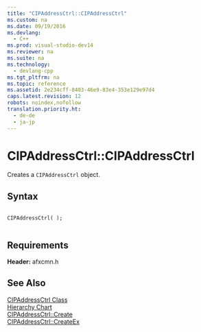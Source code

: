 ```yaml
---
title: "CIPAddressCtrl::CIPAddressCtrl"
ms.custom: na
ms.date: 09/19/2016
ms.devlang: 
  - C++
ms.prod: visual-studio-dev14
ms.reviewer: na
ms.suite: na
ms.technology: 
  - devlang-cpp
ms.tgt_pltfrm: na
ms.topic: reference
ms.assetid: 2e234cff-8403-46e9-83e4-353e129e97d4
caps.latest.revision: 12
robots: noindex,nofollow
translation.priority.ht: 
  - de-de
  - ja-jp
---
```

# CIPAddressCtrl::CIPAddressCtrl
Creates a `CIPAddressCtrl` object.  
  
## Syntax  
  
```  
  
CIPAddressCtrl( );  
  
```  
  
## Requirements  
 **Header:** afxcmn.h  
  
## See Also  
 [CIPAddressCtrl Class](../vs140/CIPAddressCtrl-Class.md)   
 [Hierarchy Chart](../vs140/Hierarchy-Chart.md)   
 [CIPAddressCtrl::Create](../vs140/CIPAddressCtrl--Create.md)   
 [CIPAddressCtrl::CreateEx](../vs140/CIPAddressCtrl--CreateEx.md)